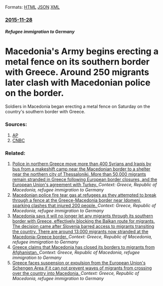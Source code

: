 
Formats: [HTML](/news/2015/11/28/macedonia-s-army-begins-erecting-a-metal-fence-on-its-southern-border-with-greece-around-250-migrants-later-clash-with-macedonian-police-on.html)  [JSON](/news/2015/11/28/macedonia-s-army-begins-erecting-a-metal-fence-on-its-southern-border-with-greece-around-250-migrants-later-clash-with-macedonian-police-on.json)  [XML](/news/2015/11/28/macedonia-s-army-begins-erecting-a-metal-fence-on-its-southern-border-with-greece-around-250-migrants-later-clash-with-macedonian-police-on.xml)  

### [2015-11-28](/news/2015/11/28/index.md)

##### Refugee immigration to Germany
# Macedonia's Army begins erecting a metal fence on its southern border with Greece. Around 250 migrants later clash with Macedonian police on the border. 

Soldiers in Macedonia began erecting a metal fence on Saturday on the country&#039;s southern border with Greece. 


### Sources:

1. [AP](http://bigstory.ap.org/article/babcfa8e41074c189aae9d765845bd6c/migrants-clash-macedonian-police-greek-border)
2. [CNBC](https://www.cnbc.com/2015/11/28/macedonian-army-starts-building-fence-on-greek-border.html)

### Related:

1. [Police in northern Greece move more than 400 Syrians and Iraqis by bus from a makeshift camp near the Macedonian border to a shelter near the northern city of Thessaloniki. More than 50,000 migrants remain stranded in Greece following European border closures, and the European Union's agreement with Turkey. ](/news/2016/06/13/police-in-northern-greece-move-more-than-400-syrians-and-iraqis-by-bus-from-a-makeshift-camp-near-the-macedonian-border-to-a-shelter-near-th.md) _Context: Greece, Republic of Macedonia, refugee immigration to Germany_
2. [Macedonian police fire tear gas at refugees as they attempted to break through a fence at the Greece-Macedonia border near Idomeni, sparking clashes that injured 200 people. ](/news/2016/04/10/macedonian-police-fire-tear-gas-at-refugees-as-they-attempted-to-break-through-a-fence-at-the-greece-macedonia-border-near-idomeni-sparking.md) _Context: Greece, Republic of Macedonia, refugee immigration to Germany_
3. [Macedonia says it will no longer let any migrants through its southern border with Greece, effectively blocking the Balkan route for migrants. The decision came after Slovenia barred access to migrants transiting the country. There are around 13,000 migrants now stranded at the Macedonia-Greece border. ](/news/2016/03/9/macedonia-says-it-will-no-longer-let-any-migrants-through-its-southern-border-with-greece-effectively-blocking-the-balkan-route-for-migrant.md) _Context: Greece, Republic of Macedonia, refugee immigration to Germany_
4. [Greece claims that Macedonia has closed its borders to migrants from Afghanistan. ](/news/2016/02/21/greece-claims-that-macedonia-has-closed-its-borders-to-migrants-from-afghanistan.md) _Context: Greece, Republic of Macedonia, refugee immigration to Germany_
5. [Greece faces suspension or expulsion from the European Union's Schengen Area if it can not prevent waves of migrants from crossing over the country into Macedonia. ](/news/2016/01/25/greece-faces-suspension-or-expulsion-from-the-european-union-s-schengen-area-if-it-can-not-prevent-waves-of-migrants-from-crossing-over-the.md) _Context: Greece, Republic of Macedonia, refugee immigration to Germany_

